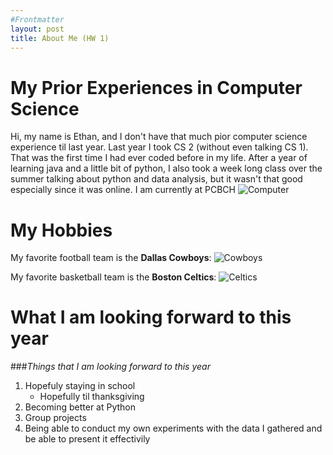 ```yaml
---
#Frontmatter
layout: post
title: About Me (HW 1)
---
```


# My Prior Experiences in Computer Science

Hi, my name is Ethan, and I don't have that much pior computer science experience til last year. Last year I took CS 2 (without even talking CS 1). That was the first time I had ever coded before in my life. After a year of learning java and a little bit of python, I also took a week long class over the summer talking about python and data analysis, but it wasn't that good especially since it was online. I am currently at PCBCH ![Computer](https://cdn.pixabay.com/photo/2018/09/27/09/22/web-3706562__340.jpg)

# My Hobbies

My favorite football team is the **Dallas Cowboys**: ![Cowboys][Logo]

[Logo]: https://upload.wikimedia.org/wikipedia/commons/6/6f/Dallas_Cowboys_vs_Redskins_2017_%282%29.jpg

My favorite basketball team is the **Boston Celtics**: ![Celtics][Green]

[Green]: https://upload.wikimedia.org/wikipedia/commons/a/aa/Jeff_green_celtics_1.jpg

# What I am looking forward to this year

###_Things that I am looking forward to this year_

1. Hopefuly staying in school
    * Hopefully til thanksgiving
2. Becoming better at Python
3. Group projects
4. Being able to conduct my own experiments with the data I gathered and be able to present it effectivily